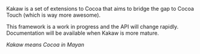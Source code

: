 Kakaw is a set of extensions to Cocoa that aims to bridge the gap to
Cocoa Touch (which is way more awesome).

This framework is a work in progress and the API will change rapidly.
Documentation will be available when Kakaw is more mature.

*Kakaw means Cocoa in Mayan*
